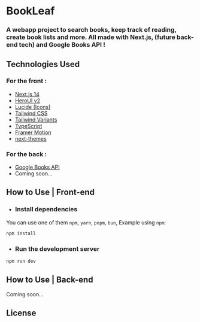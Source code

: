 # BookLeaf

### A webapp project to search books, keep track of reading, create book lists and more. All made with Next.js, (future back-end tech) and Google Books API !

## Technologies Used

### For the front :

-   [Next.js 14](https://nextjs.org/docs/getting-started)
-   [HeroUI v2](https://heroui.com/)
-   [Lucide (Icons)](https://lucide.dev/)
-   [Tailwind CSS](https://tailwindcss.com/)
-   [Tailwind Variants](https://tailwind-variants.org)
-   [TypeScript](https://www.typescriptlang.org/)
-   [Framer Motion](https://www.framer.com/motion/)
-   [next-themes](https://github.com/pacocoursey/next-themes)

### For the back :

-   [Google Books API](https://developers.google.com/books)
-   Coming soon...

## How to Use | Front-end

-   ### Install dependencies

You can use one of them `npm`, `yarn`, `pnpm`, `bun`, Example using `npm`:

```bash
npm install
```

-   ### Run the development server

```bash
npm run dev
```

## How to Use | Back-end

Coming soon...

## License
